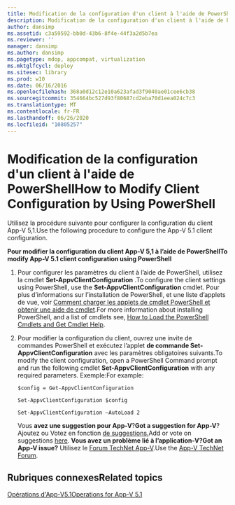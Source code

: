 ```yaml
---
title: Modification de la configuration d'un client à l'aide de PowerShell
description: Modification de la configuration d'un client à l'aide de PowerShell
author: dansimp
ms.assetid: c3a59592-bb0d-43b6-8f4e-44f3a2d5b7ea
ms.reviewer: ''
manager: dansimp
ms.author: dansimp
ms.pagetype: mdop, appcompat, virtualization
ms.mktglfcycl: deploy
ms.sitesec: library
ms.prod: w10
ms.date: 06/16/2016
ms.openlocfilehash: 368a0d12c12e10a623afad3f9040ae01cee6cb38
ms.sourcegitcommit: 354664bc527d93f80687cd2eba70d1eea024c7c3
ms.translationtype: MT
ms.contentlocale: fr-FR
ms.lasthandoff: 06/26/2020
ms.locfileid: "10805257"
---
```

# <span data-ttu-id="41fa4-103">Modification de la configuration d'un client à l'aide de PowerShell</span><span class="sxs-lookup"><span data-stu-id="41fa4-103">How to Modify Client Configuration by Using PowerShell</span></span>


<span data-ttu-id="41fa4-104">Utilisez la procédure suivante pour configurer la configuration du client App-V 5,1.</span><span class="sxs-lookup"><span data-stu-id="41fa4-104">Use the following procedure to configure the App-V 5.1 client configuration.</span></span>

**<span data-ttu-id="41fa4-105">Pour modifier la configuration du client App-V 5,1 à l’aide de PowerShell</span><span class="sxs-lookup"><span data-stu-id="41fa4-105">To modify App-V 5.1 client configuration using PowerShell</span></span>**

1.  <span data-ttu-id="41fa4-106">Pour configurer les paramètres du client à l’aide de PowerShell, utilisez la cmdlet **Set-AppvClientConfiguration** .</span><span class="sxs-lookup"><span data-stu-id="41fa4-106">To configure the client settings using PowerShell, use the **Set-AppvClientConfiguration** cmdlet.</span></span> <span data-ttu-id="41fa4-107">Pour plus d’informations sur l’installation de PowerShell, et une liste d’applets de vue, voir [Comment charger les applets de cmdlet PowerShell et obtenir une aide de cmdlet](how-to-load-the-powershell-cmdlets-and-get-cmdlet-help-51.md).</span><span class="sxs-lookup"><span data-stu-id="41fa4-107">For more information about installing PowerShell, and a list of cmdlets see, [How to Load the PowerShell Cmdlets and Get Cmdlet Help](how-to-load-the-powershell-cmdlets-and-get-cmdlet-help-51.md).</span></span>

2.  <span data-ttu-id="41fa4-108">Pour modifier la configuration du client, ouvrez une invite de commandes PowerShell et exécutez l’applet **de commande Set-AppvClientConfiguration** avec les paramètres obligatoires suivants.</span><span class="sxs-lookup"><span data-stu-id="41fa4-108">To modify the client configuration, open a PowerShell Command prompt and run the following cmdlet **Set-AppvClientConfiguration** with any required parameters.</span></span> <span data-ttu-id="41fa4-109">Exemple:</span><span class="sxs-lookup"><span data-stu-id="41fa4-109">For example:</span></span>

    `$config = Get-AppvClientConfiguration`

    `Set-AppvClientConfiguration $config`

    `Set-AppvClientConfiguration –AutoLoad 2`

    <span data-ttu-id="41fa4-110">Vous **avez une suggestion pour App-V**?</span><span class="sxs-lookup"><span data-stu-id="41fa4-110">**Got a suggestion for App-V**?</span></span> <span data-ttu-id="41fa4-111">Ajoutez ou Votez en fonction [de suggestions.](http://appv.uservoice.com/forums/280448-microsoft-application-virtualization)</span><span class="sxs-lookup"><span data-stu-id="41fa4-111">Add or vote on suggestions [here](http://appv.uservoice.com/forums/280448-microsoft-application-virtualization).</span></span> **<span data-ttu-id="41fa4-112">Vous avez un problème lié à l’application-V?</span><span class="sxs-lookup"><span data-stu-id="41fa4-112">Got an App-V issue?</span></span>** <span data-ttu-id="41fa4-113">Utilisez le [Forum TechNet App-V](https://social.technet.microsoft.com/Forums/home?forum=mdopappv).</span><span class="sxs-lookup"><span data-stu-id="41fa4-113">Use the [App-V TechNet Forum](https://social.technet.microsoft.com/Forums/home?forum=mdopappv).</span></span>

## <span data-ttu-id="41fa4-114">Rubriques connexes</span><span class="sxs-lookup"><span data-stu-id="41fa4-114">Related topics</span></span>


[<span data-ttu-id="41fa4-115">Opérations d'App-V5.1</span><span class="sxs-lookup"><span data-stu-id="41fa4-115">Operations for App-V 5.1</span></span>](operations-for-app-v-51.md)

 

 





